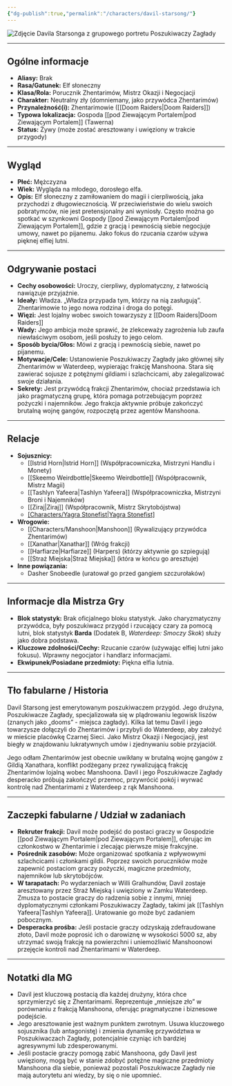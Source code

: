 ```yaml
---
{"dg-publish":true,"permalink":"/characters/davil-starsong/"}
---
```


![Zdjęcie Davila Starsonga z grupowego portretu Poszukiwaczy Zagłady](https://www.worldanvil.com/uploads/images/2367c6a5437db9d843cdc420a4d7f346.jpg)

---

## Ogólne informacje

*   **Aliasy:** Brak
*   **Rasa/Gatunek:** Elf słoneczny
*   **Klasa/Rola:** Porucznik Zhentarimów, Mistrz Okazji i Negocjacji
*   **Charakter:** Neutralny zły (domniemany, jako przywódca Zhentarimów)
*   **Przynależność(i):** Zhentarimowie ([[Doom Raiders\|Doom Raiders]])
*   **Typowa lokalizacja:** Gospoda [[pod Ziewającym Portalem\|pod Ziewającym Portalem]] (Tawerna)
*   **Status:** Żywy (może zostać aresztowany i uwięziony w trakcie przygody)

---

## Wygląd

*   **Płeć:** Mężczyzna
*   **Wiek:** Wygląda na młodego, dorosłego elfa.
*   **Opis:** Elf słoneczny z zamiłowaniem do magii i cierpliwością, jaka przychodzi z długowiecznością. W przeciwieństwie do wielu swoich pobratymców, nie jest pretensjonalny ani wyniosły. Często można go spotkać w szynkowni Gospody [[pod Ziewającym Portalem\|pod Ziewającym Portalem]], gdzie z gracją i pewnością siebie negocjuje umowy, nawet po pijanemu. Jako fokus do rzucania czarów używa pięknej elfiej lutni.

---

## Odgrywanie postaci

*   **Cechy osobowości:** Uroczy, cierpliwy, dyplomatyczny, z łatwością nawiązuje przyjaźnie.
*   **Ideały:** Władza. „Władza przypada tym, którzy na nią zasługują”. Zhentarimowie to jego nowa rodzina i droga do potęgi.
*   **Więzi:** Jest lojalny wobec swoich towarzyszy z [[Doom Raiders\|Doom Raiders]]
*   **Wady:** Jego ambicja może sprawić, że zlekceważy zagrożenia lub zaufa niewłaściwym osobom, jeśli posłuży to jego celom.
*   **Sposób bycia/Głos:** Mówi z gracją i pewnością siebie, nawet po pijanemu.
*   **Motywacje/Cele:** Ustanowienie Poszukiwaczy Zagłady jako głównej siły Zhentarimów w Waterdeep, wypierając frakcję Manshoona. Stara się zawierać sojusze z potężnymi gildiami i szlachcicami, aby zalegalizować swoje działania.
*   **Sekrety:** Jest przywódcą frakcji Zhentarimów, chociaż przedstawia ich jako pragmatyczną grupę, która pomaga potrzebującym poprzez pożyczki i najemników. Jego frakcja aktywnie próbuje zakończyć brutalną wojnę gangów, rozpoczętą przez agentów Manshoona.

---

## Relacje

*   **Sojusznicy:**
    *   [[Istrid Horn\|Istrid Horn]] (Współpracowniczka, Mistrzyni Handlu i Monety)
    *   [[Skeemo Weirdbottle\|Skeemo Weirdbottle]] (Współpracownik, Mistrz Magii)
    *   [[Tashlyn Yafeera\|Tashlyn Yafeera]] (Współpracowniczka, Mistrzyni Broni i Najemników)
    *   [[Ziraj\|Ziraj]] (Współpracownik, Mistrz Skrytobójstwa)
    *   [[Characters/Yagra Stonefist\|Yagra Stonefist]](Ochroniarka)
*   **Wrogowie:**
    *   [[Characters/Manshoon\|Manshoon]] (Rywalizujący przywódca Zhentarimów)
    *   [[Xanathar\|Xanathar]] (Wróg frakcji)
    *   [[Harfiarze\|Harfiarze]] (Harpers) (którzy aktywnie go szpiegują)
    *   [[Straż Miejska\|Straż Miejska]] (która w końcu go aresztuje)
*   **Inne powiązania:**
    *   Dasher Snobeedle (uratował go przed gangiem szczurołaków)

---

## Informacje dla Mistrza Gry

*   **Blok statystyk:** Brak oficjalnego bloku statystyk. Jako charyzmatyczny przywódca, były poszukiwacz przygód i rzucający czary za pomocą lutni, blok statystyk **Barda** (Dodatek B, *Waterdeep: Smoczy Skok*) służy jako dobra podstawa.
*   **Kluczowe zdolności/Cechy:** Rzucanie czarów (używając elfiej lutni jako fokusu). Wprawny negocjator i handlarz informacjami.
*   **Ekwipunek/Posiadane przedmioty:** Piękna elfia lutnia.

---

## Tło fabularne / Historia

Davil Starsong jest emerytowanym poszukiwaczem przygód. Jego drużyna, Poszukiwacze Zagłady, specjalizowała się w plądrowaniu legowisk liszów (znanych jako „dooms” - miejsca zagłady). Kilka lat temu Davil i jego towarzysze dołączyli do Zhentarimów i przybyli do Waterdeep, aby założyć w mieście placówkę Czarnej Sieci. Jako Mistrz Okazji i Negocjacji, jest biegły w znajdowaniu lukratywnych umów i zjednywaniu sobie przyjaciół.

Jego odłam Zhentarimów jest obecnie uwikłany w brutalną wojnę gangów z Gildią Xanathara, konflikt podżegany przez rywalizującą frakcję Zhentarimów lojalną wobec Manshoona. Davil i jego Poszukiwacze Zagłady desperacko próbują zakończyć przemoc, przywrócić pokój i wyrwać kontrolę nad Zhentarimami z Waterdeep z rąk Manshoona.

---

## Zaczepki fabularne / Udział w zadaniach

*   **Rekruter frakcji:** Davil może podejść do postaci graczy w Gospodzie [[pod Ziewającym Portalem\|pod Ziewającym Portalem]], oferując im członkostwo w Zhentarimie i zlecając pierwsze misje frakcyjne.
*   **Pośrednik zasobów:** Może organizować spotkania z wpływowymi szlachcicami i członkami gildii. Poprzez swoich poruczników może zapewnić postaciom graczy pożyczki, magiczne przedmioty, najemników lub skrytobójców.
*   **W tarapatach:** Po wydarzeniach w Willi Gralhundów, Davil zostaje aresztowany przez Straż Miejską i uwięziony w Zamku Waterdeep. Zmusza to postacie graczy do radzenia sobie z innymi, mniej dyplomatycznymi członkami Poszukiwaczy Zagłady, takimi jak [[Tashlyn Yafeera\|Tashlyn Yafeera]]. Uratowanie go może być zadaniem pobocznym.
*   **Desperacka prośba:** Jeśli postacie graczy odzyskają zdefraudowane złoto, Davil może poprosić ich o darowiznę w wysokości 5000 sz, aby utrzymać swoją frakcję na powierzchni i uniemożliwić Manshoonowi przejęcie kontroli nad Zhentarimami w Waterdeep.

---

## Notatki dla MG

*   Davil jest kluczową postacią dla każdej drużyny, która chce sprzymierzyć się z Zhentarimami. Reprezentuje „mniejsze zło” w porównaniu z frakcją Manshoona, oferując pragmatyczne i biznesowe podejście.
*   Jego aresztowanie jest ważnym punktem zwrotnym. Usuwa kluczowego sojusznika (lub antagonistę) i zmienia dynamikę przywództwa w Poszukiwaczach Zagłady, potencjalnie czyniąc ich bardziej agresywnymi lub zdesperowanymi.
*   Jeśli postacie graczy pomogą zabić Manshoona, gdy Davil jest uwięziony, mogą być w stanie zdobyć potężne magiczne przedmioty Manshoona dla siebie, ponieważ pozostali Poszukiwacze Zagłady nie mają autorytetu ani wiedzy, by się o nie upomnieć.
